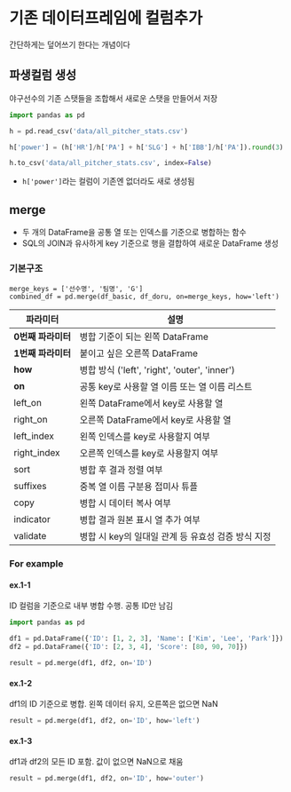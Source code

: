 # 기존 데이터프레임에 컬럼추가
간단하게는 덮어쓰기 한다는 개념이다

## 파생컬럼 생성
야구선수의 기존 스탯들을 조합해서 새로운 스탯을 만들어서 저장
```python
import pandas as pd

h = pd.read_csv('data/all_pitcher_stats.csv')

h['power'] = (h['HR']/h['PA'] + h['SLG'] + h['IBB']/h['PA']).round(3)

h.to_csv('data/all_pitcher_stats.csv', index=False)
```
- `h['power']`라는 컬럼이 기존엔 없더라도 새로 생성됨

## merge
- 두 개의 DataFrame을 공통 열 또는 인덱스를 기준으로 병합하는 함수
- SQL의 JOIN과 유사하게 key 기준으로 행을 결합하여 새로운 DataFrame 생성
### 기본구조
```
merge_keys = ['선수명', '팀명', 'G']
combined_df = pd.merge(df_basic, df_doru, on=merge_keys, how='left')
```

|파라미터|설명|
|---|---|
|**0번째 파라미터**|병합 기준이 되는 왼쪽 DataFrame|
|**1번째 파라미터**|붙이고 싶은 오른쪽 DataFrame|
|**how**|병합 방식 ('left', 'right', 'outer', 'inner')|
|**on**|공통 key로 사용할 열 이름 또는 열 이름 리스트|
|left\_on|왼쪽 DataFrame에서 key로 사용할 열|
|right\_on|오른쪽 DataFrame에서 key로 사용할 열|
|left\_index|왼쪽 인덱스를 key로 사용할지 여부|
|right\_index|오른쪽 인덱스를 key로 사용할지 여부|
|sort|병합 후 결과 정렬 여부|
|suffixes|중복 열 이름 구분용 접미사 튜플|
|copy|병합 시 데이터 복사 여부|
|indicator|병합 결과 원본 표시 열 추가 여부|
|validate|병합 시 key의 일대일 관계 등 유효성 검증 방식 지정|

### For example

#### ex.1-1
ID 컬럼을 기준으로 내부 병합 수행. 공통 ID만 남김
```py
import pandas as pd

df1 = pd.DataFrame({'ID': [1, 2, 3], 'Name': ['Kim', 'Lee', 'Park']})
df2 = pd.DataFrame({'ID': [2, 3, 4], 'Score': [80, 90, 70]})

result = pd.merge(df1, df2, on='ID')
```

#### ex.1-2
df1의 ID 기준으로 병합. 왼쪽 데이터 유지, 오른쪽은 없으면 NaN
```py
result = pd.merge(df1, df2, on='ID', how='left')
```

#### ex.1-3
df1과 df2의 모든 ID 포함. 값이 없으면 NaN으로 채움
```py
result = pd.merge(df1, df2, on='ID', how='outer')
```
